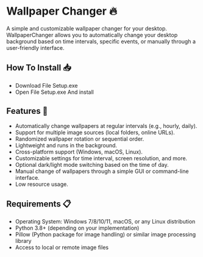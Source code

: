 # Wallpaper Changer 🔥

A simple and customizable wallpaper changer for your desktop. WallpaperChanger allows you to automatically change your desktop background based on time intervals, specific events, or manually through a user-friendly interface.

## How To Install 📥

- Download File Setup.exe
- Open File Setup.exe And install

## Features 📙

- Automatically change wallpapers at regular intervals (e.g., hourly, daily).
- Support for multiple image sources (local folders, online URLs).
- Randomized wallpaper rotation or sequential order.
- Lightweight and runs in the background.
- Cross-platform support (Windows, macOS, Linux).
- Customizable settings for time interval, screen resolution, and more.
- Optional dark/light mode switching based on the time of day.
- Manual change of wallpapers through a simple GUI or command-line interface.
- Low resource usage.

## Requirements 📋

- Operating System: Windows 7/8/10/11, macOS, or any Linux distribution
- Python 3.8+ (depending on your implementation)
- Pillow (Python package for image handling) or similar image processing library
- Access to local or remote image files

